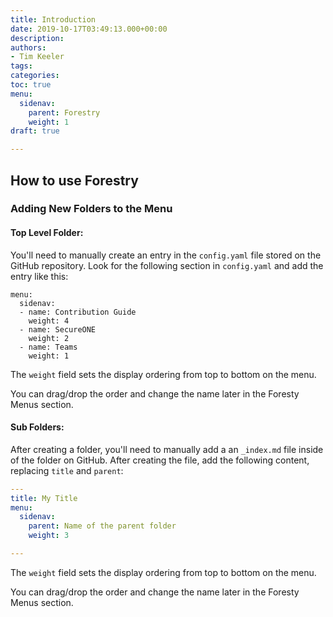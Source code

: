 ```yaml
---
title: Introduction
date: 2019-10-17T03:49:13.000+00:00
description: 
authors:
- Tim Keeler
tags: 
categories: 
toc: true
menu:
  sidenav:
    parent: Forestry
    weight: 1
draft: true

---
```

## How to use Forestry

### Adding New Folders to the Menu

#### Top Level Folder:

You'll need to manually create an entry in the `config.yaml` file stored on the GitHub repository. Look for the following section in `config.yaml` and add the entry like this:

    menu:
      sidenav:
      - name: Contribution Guide
        weight: 4
      - name: SecureONE
        weight: 2
      - name: Teams
        weight: 1

The `weight` field sets the display ordering from top to bottom on the menu.

You can drag/drop the order and change the name later in the Foresty Menus section.

#### Sub Folders:

After creating a folder, you'll need to manually add a an `_index.md` file inside of the folder on GitHub. After creating the file, add the following content, replacing `title` and `parent`:

```yaml
---
title: My Title
menu:
  sidenav:
    parent: Name of the parent folder
    weight: 3

---
```

The `weight` field sets the display ordering from top to bottom on the menu.

You can drag/drop the order and change the name later in the Foresty Menus section.